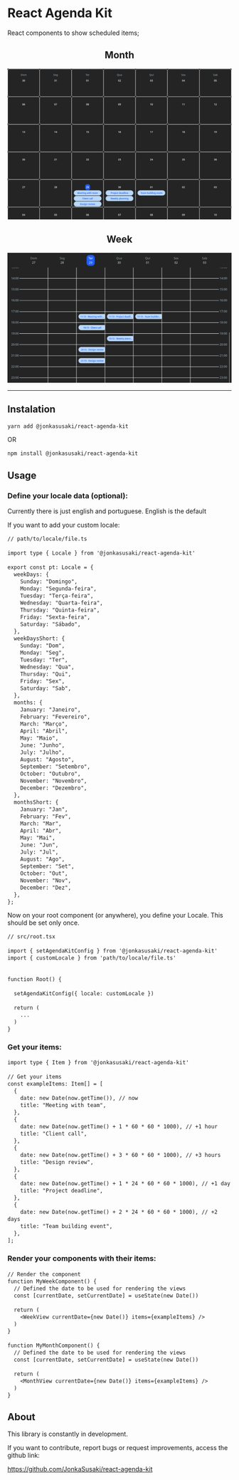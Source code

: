 # React Agenda Kit

React components to show scheduled items;

<div style="text-align: center;">
    
## Month

![MonthView](./public/MonthView.jpeg)

## Week

![WeekView](./public/WeekView.jpeg)

</div>

---


## Instalation

```
yarn add @jonkasusaki/react-agenda-kit
```

OR

```
npm install @jonkasusaki/react-agenda-kit
```


## Usage

### Define your locale data (optional):
Currently there is just english and portuguese. English is the default


If you want to add your custom locale:
```
// path/to/locale/file.ts

import type { Locale } from '@jonkasusaki/react-agenda-kit'

export const pt: Locale = {
  weekDays: {
    Sunday: "Domingo",
    Monday: "Segunda-feira",
    Tuesday: "Terça-feira",
    Wednesday: "Quarta-feira",
    Thursday: "Quinta-feira",
    Friday: "Sexta-feira",
    Saturday: "Sábado",
  },
  weekDaysShort: {
    Sunday: "Dom",
    Monday: "Seg",
    Tuesday: "Ter",
    Wednesday: "Qua",
    Thursday: "Qui",
    Friday: "Sex",
    Saturday: "Sab",
  },
  months: {
    January: "Janeiro",
    February: "Fevereiro",
    March: "Março",
    April: "Abril",
    May: "Maio",
    June: "Junho",
    July: "Julho",
    August: "Agosto",
    September: "Setembro",
    October: "Outubro",
    November: "Novembro",
    December: "Dezembro",
  },
  monthsShort: {
    January: "Jan",
    February: "Fev",
    March: "Mar",
    April: "Abr",
    May: "Mai",
    June: "Jun",
    July: "Jul",
    August: "Ago",
    September: "Set",
    October: "Out",
    November: "Nov",
    December: "Dez",
  },
};

```


Now on your root component (or anywhere), you define your Locale. This should be set only once.
```
// src/root.tsx

import { setAgendaKitConfig } from '@jonkasusaki/react-agenda-kit'
import { customLocale } from 'path/to/locale/file.ts'


function Root() {

  setAgendaKitConfig({ locale: customLocale })

  return (
    ...
  )
}

```

### Get your items:
```
import type { Item } from '@jonkasusaki/react-agenda-kit'

// Get your items
const exampleItems: Item[] = [
  {
    date: new Date(now.getTime()), // now
    title: "Meeting with team",
  },
  {
    date: new Date(now.getTime() + 1 * 60 * 60 * 1000), // +1 hour
    title: "Client call",
  },
  {
    date: new Date(now.getTime() + 3 * 60 * 60 * 1000), // +3 hours
    title: "Design review",
  },
  {
    date: new Date(now.getTime() + 1 * 24 * 60 * 60 * 1000), // +1 day
    title: "Project deadline",
  },
  {
    date: new Date(now.getTime() + 2 * 24 * 60 * 60 * 1000), // +2 days
    title: "Team building event",
  },
];
```

### Render your components with their items:


```
// Render the component
function MyWeekComponent() {
  // Defined the date to be used for rendering the views
  const [currentDate, setCurrentDate] = useState(new Date())

  return (
    <WeekView currentDate={new Date()} items={exampleItems} />
  )
}

function MyMonthComponent() {
  // Defined the date to be used for rendering the views
  const [currentDate, setCurrentDate] = useState(new Date())

  return (
    <MonthView currentDate={new Date()} items={exampleItems} />
  )
}

```

## About

This library is constantly in development.

If you want to contribute, report bugs or request improvements, access the github link:

https://github.com/JonkaSusaki/react-agenda-kit